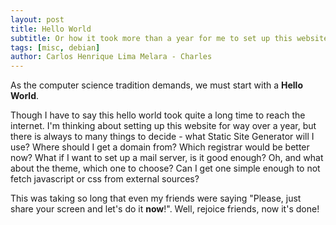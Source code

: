 ```yaml
---
layout: post
title: Hello World
subtitle: Or how it took more than a year for me to set up this website
tags: [misc, debian]
author: Carlos Henrique Lima Melara - Charles
---
```


As the computer science tradition demands, we must start with a **Hello World**.

Though I have to say this hello world took quite a long time to reach the
internet. I'm thinking about setting up this website for way over a year, but
there is always to many things to decide - what Static Site Generator will I
use? Where should I get a domain from? Which registrar would be better now?
What if I want to set up a mail server, is it good enough? Oh, and what about
the theme, which one to choose? Can I get one simple enough to not fetch
javascript or css from external sources?

This was taking so long that even my friends were saying "Please, just share
your screen and let's do it **now**!". Well, rejoice friends, now it's done!
